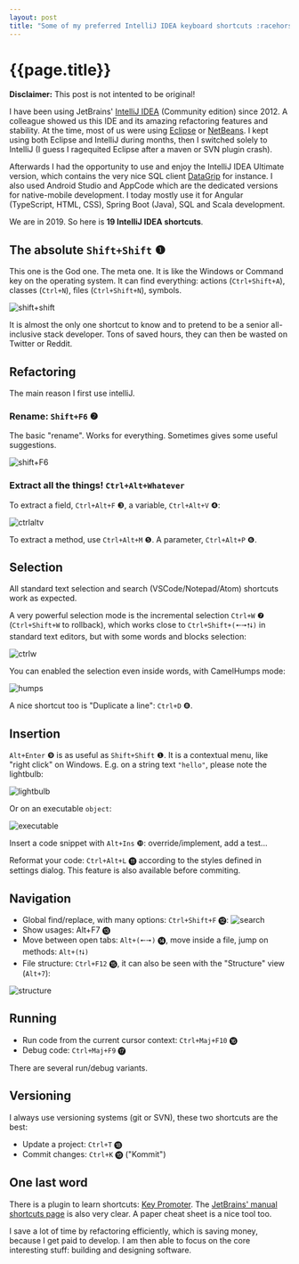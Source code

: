 ```yaml
---
layout: post
title: "Some of my preferred IntelliJ IDEA keyboard shortcuts :racehorse:"
---
```


# {{page.title}}

**Disclaimer:** This post is not intented to be original!

I have been using JetBrains' [IntelliJ IDEA](https://www.jetbrains.com/idea/) (Community edition) since 2012. A colleague showed us this IDE and its amazing refactoring features and stability. At the time, most of us were using [Eclipse](https://www.jetbrains.com/idea/) or [NetBeans](https://netbeans.apache.org/). I kept using both Eclipse and IntelliJ during months, then I switched solely to IntelliJ (I guess I ragequited Eclipse after a maven or SVN plugin crash). 

Afterwards I had the opportunity to use and enjoy the IntelliJ IDEA Ultimate version, which contains the very nice SQL client [DataGrip](https://www.jetbrains.com/datagrip/) for instance. I also used Android Studio and AppCode which are the dedicated versions for native-mobile development. I today mostly use it for Angular (TypeScript, HTML, CSS), Spring Boot (Java), SQL and Scala development. 

We are in 2019. So here is **19 IntelliJ IDEA shortcuts**.


## The absolute `Shift+Shift` ❶

This one is the God one. The meta one. It is like the Windows or Command key on the operating system. It can find everything: actions (`Ctrl+Shift+A`), classes (`Ctrl+N`), files (`Ctrl+Shift+N`), symbols. 

![shift+shift](/blog/assets/2019-11-06-shift+shift.png "Shift+Shift")

It is almost the only one shortcut to know and to pretend to be a senior all-inclusive stack developer. Tons of saved hours, they can then be wasted on Twitter or Reddit. 

## Refactoring 

The main reason I first use intelliJ.

### Rename: `Shift+F6` ❷

The basic "rename". Works for everything. Sometimes gives some useful suggestions. 

![shift+F6](/blog/assets/2019-11-06-shift+F6.png "shift+F6")

### Extract all the things! `Ctrl+Alt+Whatever`

To extract a field, `Ctrl+Alt+F` ❸, a variable, `Ctrl+Alt+V` ❹:

![ctrlaltv](/blog/assets/2019-11-06-ctrl+alt+V.png "ctrlaltv")

To extract a method, use `Ctrl+Alt+M` ❺. A parameter, `Ctrl+Alt+P` ❻.

## Selection 

All standard text selection and search (VSCode/Notepad/Atom) shortcuts work as expected. 

A very powerful selection mode is the incremental selection `Ctrl+W` ❼ (`Ctrl+Shift+W` to rollback), which works close to `Ctrl+Shift+(🠔🠖🠕🠗)` in standard text editors, but with some words and blocks selection:

![ctrlw](/blog/assets/2019-11-06-ctrl+W.png "ctrlw")

You can enabled the selection even inside words, with CamelHumps mode:

![humps](/blog/assets/2019-11-06-humps.png "humps")

A nice shortcut too is "Duplicate a line": `Ctrl+D` ❽.

## Insertion 

`Alt+Enter` ❾ is as useful as `Shift+Shift` ❶. It is a contextual menu, like "right click" on Windows.
E.g. on a string text `"hello"`, please note the lightbulb:

![lightbulb](/blog/assets/2019-11-06-alt+enter.png "lightbulb")

Or on an executable `object`:

![executable](/blog/assets/2019-11-06-alt+enter2.png "executable")

Insert a code snippet with `Alt+Ins` ❿: override/implement, add a test... 

Reformat your code: `Ctrl+Alt+L` ⓫ according to the styles defined in settings dialog. This feature is also available before commiting. 

## Navigation 

- Global find/replace, with many options: `Ctrl+Shift+F` ⓬: 
![search](/blog/assets/2019-11-06-ctrl+shift+F.png "search")
- Show usages: Alt+F7 ⓭
- Move between open tabs: `Alt+(🠔🠖)` ⓮, move inside a file, jump on methods: `Alt+(🠕🠗)`
- File structure: `Ctrl+F12` ⓯, it can also be seen with the "Structure" view (`Alt+7`):

![structure](/blog/assets/2019-11-06-structure.png "structure")

## Running

- Run code from the current cursor context: `Ctrl+Maj+F10` ⓰
- Debug code: `Ctrl+Maj+F9` ⓱

There are several run/debug variants.

## Versioning 

I always use versioning systems (git or SVN), these two shortcuts are the best:
  
- Update a project: `Ctrl+T` ⓲
- Commit changes: `Ctrl+K` ⓳ ("Kommit") 

## One last word

There is a plugin to learn shortcuts: [Key Promoter](https://plugins.jetbrains.com/plugin/9792-key-promoter-x). The [JetBrains' manual shortcuts page](https://www.jetbrains.com/help/idea/mastering-keyboard-shortcuts.html) is also very clear. A paper cheat sheet is a nice tool too. 

I save a lot of time by refactoring efficiently, which is saving money, because I get paid to develop. I am then able to focus on the core interesting stuff: building and designing software. 

